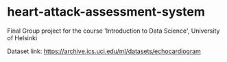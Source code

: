 # heart-attack-assessment-system

Final Group project for the course 'Introduction to Data Science', University of Helsinki

Dataset link: https://archive.ics.uci.edu/ml/datasets/echocardiogram
